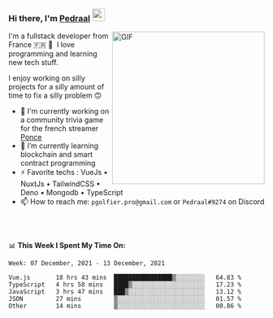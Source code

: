 ### Hi there, I'm <a href="https://pedraal.dev" target="_blank">Pedraal</a> <img src="https://media.giphy.com/media/hvRJCLFzcasrR4ia7z/giphy.gif" width="25px">
<img align="right" alt="GIF" src="https://pedraal.dev/avatar.png" width="300" height="300" />

I'm a fullstack developer from France 🇫🇷 🥖 &nbsp;I love programming and learning new
tech stuff.

I enjoy working on silly projects for a silly amount of time to fix a silly problem 🙃

- 🔭  I'm currently working on a community trivia game for the french streamer <a href="https://twitch.tv/ponce" target="_blank">Ponce</a>
- 🌱 I’m currently learning blockchain and smart contract programming
- ⚡ Favorite techs : VueJs &bull; NuxtJs &bull; TailwindCSS &bull; Deno &bull; Mongodb &bull; TypeScript
- 📫 How to reach me: `pgolfier.pro@gmail.com` or `Pedraal#9274` on Discord

<br>
<br>

📊 **This Week I Spent My Time On:**
<!--START_SECTION:waka-->
```text
Week: 07 December, 2021 - 13 December, 2021

Vue.js       18 hrs 43 mins  ████████████████▒░░░░░░░░   64.83 % 
TypeScript   4 hrs 58 mins   ████▒░░░░░░░░░░░░░░░░░░░░   17.23 % 
JavaScript   3 hrs 47 mins   ███▒░░░░░░░░░░░░░░░░░░░░░   13.12 % 
JSON         27 mins         ▒░░░░░░░░░░░░░░░░░░░░░░░░   01.57 % 
Other        14 mins         ▒░░░░░░░░░░░░░░░░░░░░░░░░   00.86 % 
```
<!--END_SECTION:waka-->
